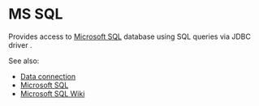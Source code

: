 <!-- TITLE: MS SQL -->
<!-- SUBTITLE: -->

# MS SQL

Provides access to [Microsoft SQL](https://www.microsoft.com/en-us/sql-server) database using SQL queries via JDBC
driver .

See also:

* [Data connection](../data-connection.md)
* [Microsoft SQL](https://www.microsoft.com/en-us/sql-server)
* [Microsoft SQL Wiki](https://en.wikipedia.org/wiki/Microsoft_SQL_Server)
